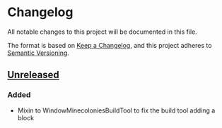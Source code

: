 # Changelog
All notable changes to this project will be documented in this file.

The format is based on [Keep a Changelog](https://keepachangelog.com/en/1.0.0/),
and this project adheres to [Semantic Versioning](https://semver.org/spec/v2.0.0.html).

## [Unreleased]
### Added
- Mixin to WindowMinecoloniesBuildTool to fix the build tool adding a block

[Unreleased]: https://github.com/Tagnum-Mods/Complex-Colonists/compare/master...HEAD
